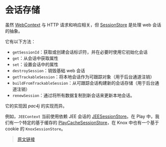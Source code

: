 # 会话存储

虽然 [WebContext](/web-context.html) 与 HTTP 请求和响应相关，但 [SessionStore](https://github.com/pac4j/pac4j/blob/master/pac4j-core/src/main/java/org/pac4j/core/context/session/SessionStore.java) 是处理 web 会话的抽象。

它有以下方法：

- `getSessionId`：获取或创建会话标识符，并在必要时使用它初始化会话
- `get`：从会话中获取属性
- `set`：设置会话中的属性
- `destroySession`：销毁基础 web 会话
- `getTrackableSession`：将本地会话作为可跟踪对象（用于后台通道注销）
- `buildFromTrackableSession`：从可跟踪会话构建新的会话存储（用于后台通道注销）
- `renewSession`：通过将所有数据复制到新会话来更新本地会话。

它的实现因 *pac4j* 的实现而异。

例如，`JEEContext` 当前使用依赖 JEE 会话的 [JEESessionStore](https://github.com/pac4j/pac4j/blob/master/pac4j-jakartaee/src/main/java/org/pac4j/jee/context/session/JEESessionStore.java)。在 Play 中，我们有一个特定的基于缓存的 [PlayCacheSessionStore](https://github.com/pac4j/play-pac4j/blob/master/shared/src/main/java/org/pac4j/play/store/PlayCacheSessionStore.java)，在 Knox 中也有一个基于 cookie 的 `KnoxSessionStore`。

> [原文链接](https://www.pac4j.org/5.7.x/docs/session-store.html)

